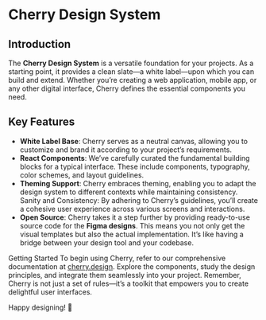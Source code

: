 # Cherry Design System
## Introduction
The **Cherry Design System** is a versatile foundation for your projects. As a starting point, it provides a clean slate—a white label—upon which you can build and extend. Whether you’re creating a web application, mobile app, or any other digital interface, Cherry defines the essential components you need.

## Key Features
- **White Label Base**: Cherry serves as a neutral canvas, allowing you to customize and brand it according to your project’s requirements.
- **React Components**: We’ve carefully curated the fundamental building blocks for a typical interface. These include components, typography, color schemes, and layout guidelines.
- **Theming Support**: Cherry embraces theming, enabling you to adapt the design system to different contexts while maintaining consistency.
Sanity and Consistency: By adhering to Cherry’s guidelines, you’ll create a cohesive user experience across various screens and interactions.
- **Open Source**: Cherry takes it a step further by providing ready-to-use source code for the **Figma designs**. This means you not only get the visual templates but also the actual implementation. It’s like having a bridge between your design tool and your codebase.

Getting Started
To begin using Cherry, refer to our comprehensive documentation at [cherry.design](https://cherry.design/). Explore the components, study the design principles, and integrate them seamlessly into your project. Remember, Cherry is not just a set of rules—it’s a toolkit that empowers you to create delightful user interfaces.

Happy designing! 🍒
